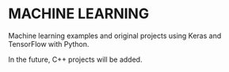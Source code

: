 # MACHINE LEARNING

Machine learning examples and original projects using Keras and TensorFlow with Python.

In the future, C++ projects will be added.
